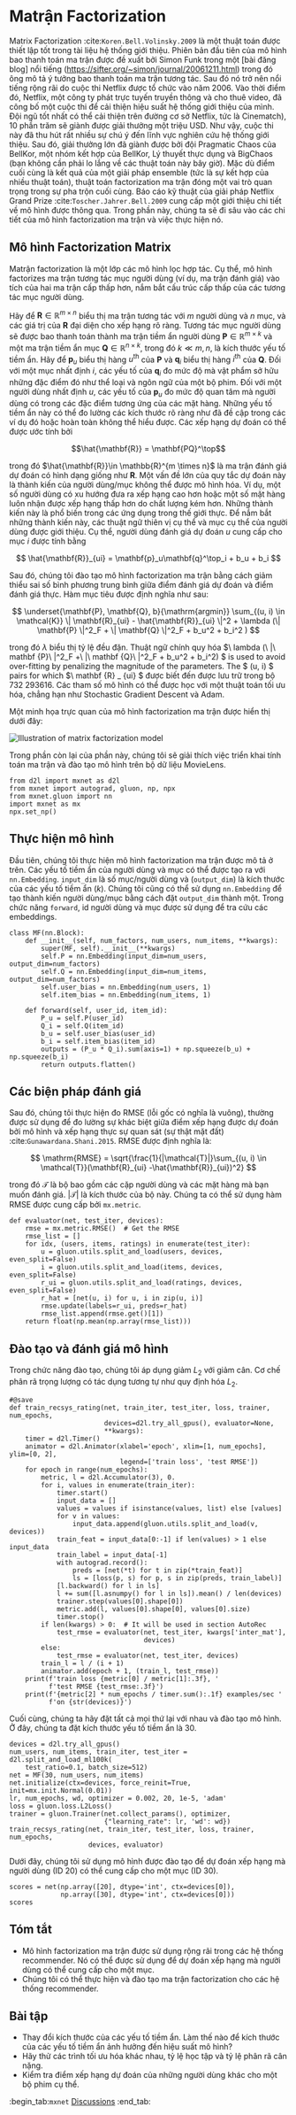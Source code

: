 # Matrận Factorization

Matrix Factorization :cite:`Koren.Bell.Volinsky.2009` là một thuật toán được thiết lập tốt trong tài liệu hệ thống giới thiệu. Phiên bản đầu tiên của mô hình bao thanh toán ma trận được đề xuất bởi Simon Funk trong một [bài đăng blog] nổi tiếng (https://sifter.org/~simon/journal/20061211.html) trong đó ông mô tả ý tưởng bao thanh toán ma trận tương tác. Sau đó nó trở nên nổi tiếng rộng rãi do cuộc thi Netflix được tổ chức vào năm 2006. Vào thời điểm đó, Netflix, một công ty phát trực tuyến truyền thông và cho thuê video, đã công bố một cuộc thi để cải thiện hiệu suất hệ thống giới thiệu của mình. Đội ngũ tốt nhất có thể cải thiện trên đường cơ sở Netflix, tức là Cinematch), 10 phần trăm sẽ giành được giải thưởng một triệu USD. Như vậy, cuộc thi này đã thu hút rất nhiều sự chú ý đến lĩnh vực nghiên cứu hệ thống giới thiệu. Sau đó, giải thưởng lớn đã giành được bởi đội Pragmatic Chaos của BellKor, một nhóm kết hợp của BellKor, Lý thuyết thực dụng và BigChaos (bạn không cần phải lo lắng về các thuật toán này bây giờ). Mặc dù điểm cuối cùng là kết quả của một giải pháp ensemble (tức là sự kết hợp của nhiều thuật toán), thuật toán factorization ma trận đóng một vai trò quan trọng trong sự pha trộn cuối cùng. Báo cáo kỹ thuật của giải pháp Netflix Grand Prize :cite:`Toscher.Jahrer.Bell.2009` cung cấp một giới thiệu chi tiết về mô hình được thông qua. Trong phần này, chúng ta sẽ đi sâu vào các chi tiết của mô hình factorization ma trận và việc thực hiện nó. 

## Mô hình Factorization Matrix

Matrận factorization là một lớp các mô hình lọc hợp tác. Cụ thể, mô hình factorizes ma trận tương tác mục người dùng (ví dụ, ma trận đánh giá) vào tích của hai ma trận cấp thấp hơn, nắm bắt cấu trúc cấp thấp của các tương tác mục người dùng. 

Hãy để $\mathbf{R} \in \mathbb{R}^{m \times n}$ biểu thị ma trận tương tác với $m$ người dùng và $n$ mục, và các giá trị của $\mathbf{R}$ đại diện cho xếp hạng rõ ràng. Tương tác mục người dùng sẽ được bao thanh toán thành ma trận tiềm ẩn người dùng $\mathbf{P} \in \mathbb{R}^{m \times k}$ và một ma trận tiềm ẩn mục $\mathbf{Q} \in \mathbb{R}^{n \times k}$, trong đó $k \ll m, n$, là kích thước yếu tố tiềm ẩn. Hãy để $\mathbf{p}_u$ biểu thị hàng $u^\mathrm{th}$ của $\mathbf{P}$ và $\mathbf{q}_i$ biểu thị hàng $i^\mathrm{th}$ của $\mathbf{Q}$. Đối với một mục nhất định $i$, các yếu tố của $\mathbf{q}_i$ đo mức độ mà vật phẩm sở hữu những đặc điểm đó như thể loại và ngôn ngữ của một bộ phim. Đối với một người dùng nhất định $u$, các yếu tố của $\mathbf{p}_u$ đo mức độ quan tâm mà người dùng có trong các đặc điểm tương ứng của các mặt hàng. Những yếu tố tiềm ẩn này có thể đo lường các kích thước rõ ràng như đã đề cập trong các ví dụ đó hoặc hoàn toàn không thể hiểu được. Các xếp hạng dự đoán có thể được ước tính bởi 

$$\hat{\mathbf{R}} = \mathbf{PQ}^\top$$

trong đó $\hat{\mathbf{R}}\in \mathbb{R}^{m \times n}$ là ma trận đánh giá dự đoán có hình dạng giống như $\mathbf{R}$. Một vấn đề lớn của quy tắc dự đoán này là thành kiến của người dùng/mục không thể được mô hình hóa. Ví dụ, một số người dùng có xu hướng đưa ra xếp hạng cao hơn hoặc một số mặt hàng luôn nhận được xếp hạng thấp hơn do chất lượng kém hơn. Những thành kiến này là phổ biến trong các ứng dụng trong thế giới thực. Để nắm bắt những thành kiến này, các thuật ngữ thiên vị cụ thể và mục cụ thể của người dùng được giới thiệu. Cụ thể, người dùng đánh giá dự đoán $u$ cung cấp cho mục $i$ được tính bằng 

$$
\hat{\mathbf{R}}_{ui} = \mathbf{p}_u\mathbf{q}^\top_i + b_u + b_i
$$

Sau đó, chúng tôi đào tạo mô hình factorization ma trận bằng cách giảm thiểu sai số bình phương trung bình giữa điểm đánh giá dự đoán và điểm đánh giá thực. Hàm mục tiêu được định nghĩa như sau: 

$$
\underset{\mathbf{P}, \mathbf{Q}, b}{\mathrm{argmin}} \sum_{(u, i) \in \mathcal{K}} \| \mathbf{R}_{ui} -
\hat{\mathbf{R}}_{ui} \|^2 + \lambda (\| \mathbf{P} \|^2_F + \| \mathbf{Q}
\|^2_F + b_u^2 + b_i^2 )
$$

trong đó $\lambda$ biểu thị tỷ lệ đều đặn. Thuật ngữ chính quy hóa $\ lambda (\ |\ mathbf {P}\ |^2_F +\ |\ mathbf {Q}\ |^2_F + b_u^2 + b_i^2) $ is used to avoid over-fitting by penalizing the magnitude of the parameters. The $ (u, i) $ pairs for which $\ mathbf {R} _ {ui} $ được biết đến được lưu trữ trong bộ 732 293616. Các tham số mô hình có thể được học với một thuật toán tối ưu hóa, chẳng hạn như Stochastic Gradient Descent và Adam. 

Một minh họa trực quan của mô hình factorization ma trận được hiển thị dưới đây: 

![Illustration of matrix factorization model](../img/rec-mf.svg)

Trong phần còn lại của phần này, chúng tôi sẽ giải thích việc triển khai tính toán ma trận và đào tạo mô hình trên bộ dữ liệu MovieLens.

```{.python .input  n=2}
from d2l import mxnet as d2l
from mxnet import autograd, gluon, np, npx
from mxnet.gluon import nn
import mxnet as mx
npx.set_np()
```

## Thực hiện mô hình

Đầu tiên, chúng tôi thực hiện mô hình factorization ma trận được mô tả ở trên. Các yếu tố tiềm ẩn của người dùng và mục có thể được tạo ra với `nn.Embedding`. `input_dim` là số mục/người dùng và (`output_dim`) là kích thước của các yếu tố tiềm ẩn ($k$). Chúng tôi cũng có thể sử dụng `nn.Embedding` để tạo thành kiến người dùng/mục bằng cách đặt `output_dim` thành một. Trong chức năng `forward`, id người dùng và mục được sử dụng để tra cứu các embeddings.

```{.python .input  n=4}
class MF(nn.Block):
    def __init__(self, num_factors, num_users, num_items, **kwargs):
        super(MF, self).__init__(**kwargs)
        self.P = nn.Embedding(input_dim=num_users, output_dim=num_factors)
        self.Q = nn.Embedding(input_dim=num_items, output_dim=num_factors)
        self.user_bias = nn.Embedding(num_users, 1)
        self.item_bias = nn.Embedding(num_items, 1)

    def forward(self, user_id, item_id):
        P_u = self.P(user_id)
        Q_i = self.Q(item_id)
        b_u = self.user_bias(user_id)
        b_i = self.item_bias(item_id)
        outputs = (P_u * Q_i).sum(axis=1) + np.squeeze(b_u) + np.squeeze(b_i)
        return outputs.flatten()
```

## Các biện pháp đánh giá

Sau đó, chúng tôi thực hiện đo RMSE (lỗi gốc có nghĩa là vuông), thường được sử dụng để đo lường sự khác biệt giữa điểm xếp hạng được dự đoán bởi mô hình và xếp hạng thực sự quan sát (sự thật mặt đất) :cite:`Gunawardana.Shani.2015`. RMSE được định nghĩa là: 

$$
\mathrm{RMSE} = \sqrt{\frac{1}{|\mathcal{T}|}\sum_{(u, i) \in \mathcal{T}}(\mathbf{R}_{ui} -\hat{\mathbf{R}}_{ui})^2}
$$

trong đó $\mathcal{T}$ là bộ bao gồm các cặp người dùng và các mặt hàng mà bạn muốn đánh giá. $|\mathcal{T}|$ là kích thước của bộ này. Chúng ta có thể sử dụng hàm RMSE được cung cấp bởi `mx.metric`.

```{.python .input  n=3}
def evaluator(net, test_iter, devices):
    rmse = mx.metric.RMSE()  # Get the RMSE
    rmse_list = []
    for idx, (users, items, ratings) in enumerate(test_iter):
        u = gluon.utils.split_and_load(users, devices, even_split=False)
        i = gluon.utils.split_and_load(items, devices, even_split=False)
        r_ui = gluon.utils.split_and_load(ratings, devices, even_split=False)
        r_hat = [net(u, i) for u, i in zip(u, i)]
        rmse.update(labels=r_ui, preds=r_hat)
        rmse_list.append(rmse.get()[1])
    return float(np.mean(np.array(rmse_list)))
```

## Đào tạo và đánh giá mô hình

Trong chức năng đào tạo, chúng tôi áp dụng giảm $L_2$ với giảm cân. Cơ chế phân rã trọng lượng có tác dụng tương tự như quy định hóa $L_2$.

```{.python .input  n=4}
#@save
def train_recsys_rating(net, train_iter, test_iter, loss, trainer, num_epochs,
                        devices=d2l.try_all_gpus(), evaluator=None,
                        **kwargs):
    timer = d2l.Timer()
    animator = d2l.Animator(xlabel='epoch', xlim=[1, num_epochs], ylim=[0, 2],
                            legend=['train loss', 'test RMSE'])
    for epoch in range(num_epochs):
        metric, l = d2l.Accumulator(3), 0.
        for i, values in enumerate(train_iter):
            timer.start()
            input_data = []
            values = values if isinstance(values, list) else [values]
            for v in values:
                input_data.append(gluon.utils.split_and_load(v, devices))
            train_feat = input_data[0:-1] if len(values) > 1 else input_data
            train_label = input_data[-1]
            with autograd.record():
                preds = [net(*t) for t in zip(*train_feat)]
                ls = [loss(p, s) for p, s in zip(preds, train_label)]
            [l.backward() for l in ls]
            l += sum([l.asnumpy() for l in ls]).mean() / len(devices)
            trainer.step(values[0].shape[0])
            metric.add(l, values[0].shape[0], values[0].size)
            timer.stop()
        if len(kwargs) > 0:  # It will be used in section AutoRec
            test_rmse = evaluator(net, test_iter, kwargs['inter_mat'],
                                  devices)
        else:
            test_rmse = evaluator(net, test_iter, devices)
        train_l = l / (i + 1)
        animator.add(epoch + 1, (train_l, test_rmse))
    print(f'train loss {metric[0] / metric[1]:.3f}, '
          f'test RMSE {test_rmse:.3f}')
    print(f'{metric[2] * num_epochs / timer.sum():.1f} examples/sec '
          f'on {str(devices)}')
```

Cuối cùng, chúng ta hãy đặt tất cả mọi thứ lại với nhau và đào tạo mô hình. Ở đây, chúng ta đặt kích thước yếu tố tiềm ẩn là 30.

```{.python .input  n=5}
devices = d2l.try_all_gpus()
num_users, num_items, train_iter, test_iter = d2l.split_and_load_ml100k(
    test_ratio=0.1, batch_size=512)
net = MF(30, num_users, num_items)
net.initialize(ctx=devices, force_reinit=True, init=mx.init.Normal(0.01))
lr, num_epochs, wd, optimizer = 0.002, 20, 1e-5, 'adam'
loss = gluon.loss.L2Loss()
trainer = gluon.Trainer(net.collect_params(), optimizer,
                        {"learning_rate": lr, 'wd': wd})
train_recsys_rating(net, train_iter, test_iter, loss, trainer, num_epochs,
                    devices, evaluator)
```

Dưới đây, chúng tôi sử dụng mô hình được đào tạo để dự đoán xếp hạng mà người dùng (ID 20) có thể cung cấp cho một mục (ID 30).

```{.python .input  n=6}
scores = net(np.array([20], dtype='int', ctx=devices[0]),
             np.array([30], dtype='int', ctx=devices[0]))
scores
```

## Tóm tắt

* Mô hình factorization ma trận được sử dụng rộng rãi trong các hệ thống recommender. Nó có thể được sử dụng để dự đoán xếp hạng mà người dùng có thể cung cấp cho một mục.
* Chúng tôi có thể thực hiện và đào tạo ma trận factorization cho các hệ thống recommender.

## Bài tập

* Thay đổi kích thước của các yếu tố tiềm ẩn. Làm thế nào để kích thước của các yếu tố tiềm ẩn ảnh hưởng đến hiệu suất mô hình?
* Hãy thử các trình tối ưu hóa khác nhau, tỷ lệ học tập và tỷ lệ phân rã cân nặng.
* Kiểm tra điểm xếp hạng dự đoán của những người dùng khác cho một bộ phim cụ thể.

:begin_tab:`mxnet`
[Discussions](https://discuss.d2l.ai/t/400)
:end_tab:
